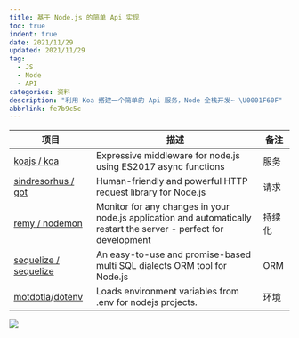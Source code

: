 ```yaml
---
title: 基于 Node.js 的简单 Api 实现
toc: true
indent: true
date: 2021/11/29
updated: 2021/11/29
tag:
  - JS
  - Node
  - API
categories: 资料
description: "利用 Koa 搭建一个简单的 Api 服务，Node 全栈开发~ \U0001F60F"
abbrlink: fe7b9c5c
---
```


| 项目                                                         | 描述                                                         | 备注   |
| ------------------------------------------------------------ | ------------------------------------------------------------ | ------ |
| [koajs / koa](https://github.com/koajs/koa)                  | Expressive middleware for node.js using ES2017 async functions | 服务   |
| [sindresorhus / got](https://github.com/sindresorhus/got)    | Human-friendly and powerful HTTP request library for Node.js | 请求   |
| [remy / nodemon](https://github.com/remy/nodemon)            | Monitor for any changes in your node.js application and automatically restart the server - perfect for development | 持续化 |
| [sequelize / sequelize](https://github.com/sequelize/sequelize) | An easy-to-use and promise-based multi SQL dialects ORM tool for Node.js | ORM    |
| [motdotla](https://github.com/motdotla)/[dotenv](https://github.com/motdotla/dotenv) | Loads environment variables from .env for nodejs projects.   | 环境   |

![](../../img/article/NodeJsApi使用/wallhaven-rde2xw.jpg)
